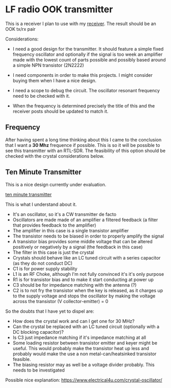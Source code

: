 LF radio OOK transmitter
========================

This is a receiver I plan to use with my [receiver](rx.md). The result
should be an OOK tx/rx pair

Considerations:

-   I need a good design for the transmitter. It should feature a simple
    fixed frequency oscillator and optionally if the signal is too week
    an amplifier made with the lowest count of parts possible and
    possibly based around a simple NPN transistor (2N2222)

-   I need components in order to make this projects. I might consider
    buying them when I have a nice design.

-   I need a scope to debug the circuit. The oscillator resonant
    frequency need to be checked with it.

-   When the frequency is determined precisely the title of this and the
    receiver posts should be updated to match it.

Frequency
---------

After having spent a long time thinking about this I came to the
conclusion that I want a **30 Mhz** frequence if possible. This is so it
will be possible to see this transmitter with an RTL-SDR. The
feasibility of this option should be checked with the crystal
considerations below.

Ten Minute Transmitter
----------------------

This is a nice design currently under evaluation.

[ten minute
transmitter](https://makerf.com/posts/ten-minute-transmitter)

This is what I understand about it.

-   It\'s an oscillator, so it\'s a CW transmitter de facto
-   Oscillators are made made of an amplifier a filtered feedback (a
    filter that provides feedback to the amplifier)
-   The amplifier in this case is a single transistor amplifier
-   The transistor needs to be biased in order to properly amplify the
    signal
-   A transistor bias provides some middle voltage that can be altered
    positively or negatively by a signal (the feedback in this case)
-   The filter in this case is just the crystal
-   Crystals should behave like an LC tuned circuit with a series
    capacitor (as they do not conduct DC)
-   C1 is for power supply stability
-   L1 is an RF Choke, although I\'m not fully convinced it\'s it\'s
    only purpose
-   R1 is for transistor bias and to make it start conducting at power
    up
-   C3 should be for impedance matching with the antenna (?)
-   C2 is to not fry the transistor when the key is released, as it
    charges up to the supply voltage and stops the oscillator by making
    the voltage across the transistor (V collector-emitter) = 0

So the doubts that I have yet to dispel are:

-   How does the crystal work and can I get one for 30 MHz?
-   Can the crystal be replaced with an LC tuned circuit (optionally
    with a DC blocking capacitor)?
-   Is C3 just impedance matching if it\'s impedance matching at all
-   Some loading resistor between transistor emitter and keyer might be
    useful. This would probably make the transistor heat up less and
    probably would make the use a non metal-can/heatsinked transistor
    feasible.
-   The biasing resistor may as well be a voltage divider probably. This
    needs to be investigated

Possible nice explanation:
<https://www.electrical4u.com/crystal-oscillator/>
